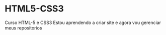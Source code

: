 # HTML5-CSS3
Curso HTML-5  e  CSS3
Estou aprendendo a criar site e agora vou gerenciar meus repositorios
